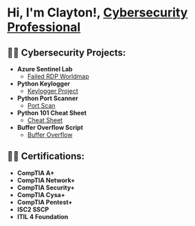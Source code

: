 <h1>Hi, I'm Clayton!, <a href="https://www.linkedin.com/in/claytontalltree/">Cybersecurity Professional</a>

<h2>👨‍💻 Cybersecurity Projects:</h2>

- <b>Azure Sentinel Lab</b>
  - [Failed RDP Worldmap](https://github.com/claytree82/Azure-Sentinel-Project)
- <b>Python Keylogger</b>
  - [Keylogger Project](https://github.com/claytree82/Pyhton-keylogger)
- <b>Python Port Scanner</b>
  - [Port Scan](https://github.com/claytree82/Python-port-scanner)
- <b>Python 101 Cheat Sheet</b>
  - [Cheat Sheet](https://github.com/claytree82/Python101)
- <b>Buffer Overflow Script</b>
  - [Buffer Overflow](https://github.com/claytree82/Basic-Buffer-Overflow-Script)
<h2>👨‍💻 Certifications:</h2>

- <b>CompTIA A+</b>
- <b>CompTIA Network+</b>
- <b>CompTIA Security+</b>
- <b>CompTIA Cysa+</b>
- <b>CompTIA Pentest+</b>
- <b>ISC2 SSCP</b>
- <b>ITIL 4 Foundation</b>

  


